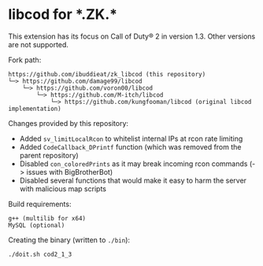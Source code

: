 # libcod for \*.ZK.\*

This extension has its focus on Call of Duty&reg; 2 in version 1.3. Other versions are not supported.

Fork path:
```
https://github.com/ibuddieat/zk_libcod (this repository)
└─> https://github.com/damage99/libcod
    └─> https://github.com/voron00/libcod
        └─> https://github.com/M-itch/libcod
            └─> https://github.com/kungfooman/libcod (original libcod implementation)
```

Changes provided by this repository:
- Added `sv_limitLocalRcon` to whitelist internal IPs at rcon rate limiting
- Added `CodeCallback_DPrintf` function (which was removed from the parent repository)
- Disabled `con_coloredPrints` as it may break incoming rcon commands (-> issues with BigBrotherBot)
- Disabled several functions that would make it easy to harm the server with malicious map scripts

Build requirements:
```
g++ (multilib for x64)
MySQL (optional)
```

Creating the binary (written to `./bin`):
```
./doit.sh cod2_1_3
```